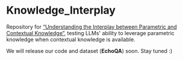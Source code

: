 # Knowledge_Interplay
 Repository  for [“Understanding the Interplay between Parametric and Contextual Knowledge”]([https://arxiv.org/abs/2410.08414]), testing LLMs' ability to leverage parametric knowledge when contextual knowledge is available.

We will release our code and dataset (**EchoQA**) soon. Stay tuned :)
